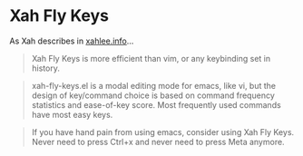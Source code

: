 # Xah Fly Keys

As Xah describes in [xahlee.info](http://xahlee.info/emacs/misc/xah-fly-keys.html)...

> Xah Fly Keys is more efficient than vim, or any keybinding set in history.

> xah-fly-keys.el is a modal editing mode for emacs, like vi, but the design of key/command choice is based on command frequency statistics and ease-of-key score. Most frequently used commands have most easy keys.

> If you have hand pain from using emacs, consider using Xah Fly Keys. Never need to press Ctrl+x and never need to press Meta anymore.
